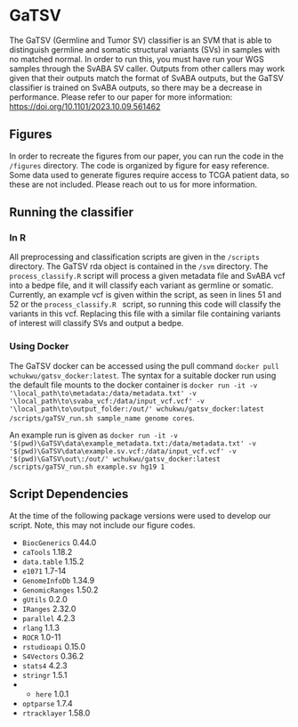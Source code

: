 # GaTSV
The GaTSV (Germline and Tumor SV) classifier is an SVM that is able to distinguish germline and somatic structural variants (SVs) in samples with no matched normal. In order to run this, you must have run your WGS samples through the SvABA SV caller. Outputs from other callers may work given that their outputs match the format of SvABA outputs, but the GaTSV classifier is trained on SvABA outputs, so there may be a decrease in performance. Please refer to our paper for more information: https://doi.org/10.1101/2023.10.09.561462

## Figures
In order to recreate the figures from our paper, you can run the code in the `/figures` directory. The code is organized by figure for easy reference. Some data used to generate figures require access to TCGA patient data, so these are not included. Please reach out to us for more information.

## Running the classifier
### In R
All preprocessing and classification scripts are given in the `/scripts` directory. The GaTSV rda object is contained in the `/svm` directory. The `process_classify.R` script will process a given metadata file and SvABA vcf into a bedpe file, and it will classify each variant as germline or somatic. Currently, an example vcf is given within the script, as seen in lines 51 and 52 or the `process_classify.R ` script, so running this code will classify the variants in this vcf. Replacing this file with a similar file containing variants of interest will classify SVs and output a bedpe. 
### Using Docker
The GaTSV docker can be accessed using the pull command `docker pull wchukwu/gatsv_docker:latest`. The syntax for a suitable docker run using the default file mounts to the docker container is `docker run -it -v '\local_path\to\metadata:/data/metadata.txt' -v '\local_path\to\svaba_vcf:/data/input_vcf.vcf' -v '\local_path\to\output_folder:/out/' wchukwu/gatsv_docker:latest /scripts/gaTSV_run.sh sample_name genome cores`. 

An example run is given as `docker run -it -v '$(pwd)\GaTSV\data\example_metadata.txt:/data/metadata.txt' -v '$(pwd)\GaTSV\data\example.sv.vcf:/data/input_vcf.vcf' -v '$(pwd)\GaTSV\out\:/out/' wchukwu/gatsv_docker:latest /scripts/gaTSV_run.sh example.sv hg19 1` 


## Script Dependencies
At the time of the following package versions were used to develop our script. Note, this may not include our figure codes. 

- `BiocGenerics` 0.44.0
- `caTools` 1.18.2 
- `data.table` 1.15.2
- `e1071` 1.7-14
- `GenomeInfoDb` 1.34.9
- `GenomicRanges` 1.50.2
- `gUtils` 0.2.0
- `IRanges` 2.32.0
- `parallel` 4.2.3
- `rlang` 1.1.3
- `ROCR` 1.0-11
- `rstudioapi` 0.15.0
- `S4Vectors` 0.36.2
- `stats4` 4.2.3
- `stringr` 1.5.1
- - `here` 1.0.1
- `optparse` 1.7.4
- `rtracklayer` 1.58.0
